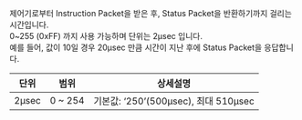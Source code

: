 제어기로부터 Instruction Packet을 받은 후, Status Packet을 반환하기까지 걸리는 시간입니다.  
0~255 (0xFF) 까지 사용 가능하며 단위는 2μsec 입니다.  
예를 들어, 값이 10일 경우 20μsec 만큼 시간이 지난 후에 Status Packet을 응답합니다.

|단위| 범위    | 상세설명     |
| :------------: | :------------: | :------------: |
| 2μsec | 0 ~ 254 | 기본값: ‘250’(500μsec), 최대 510μsec |
